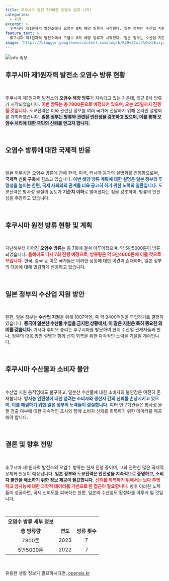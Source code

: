 ```yaml
---
title: 후쿠시마 원전 7800톤 오염수 방류 시작!
categories:
  - 환경
excerpt: >
  후쿠시마 제1원자력 발전소에서 오염수 8차 해양 방류가 시작됐다. 일본 정부는 수산업 지원에 9400억원을 투입하고, 기시다 총리가 현지 방문 예정! 방사성 물질 농도는 기준치 이하라는 도쿄전력의 주장과 함께, 수산물 수입 중단의 후폭풍이 이어질까?
feature_text: >
  후쿠시마 제1원자력 발전소에서 오염수 8차 해양 방류가 시작됐다. 일본 정부는 수산업 지원에 9400억원을 투입하고, 기시다 총리가 현지 방문 예정! 방사성 물질 농도는 기준치 이하라는 도쿄전력의 주장과 함께, 수산물 수입 중단의 후폭풍이 이어질까?
image: 'https://blogger.googleusercontent.com/img/b/R29vZ2xl/AVvXsEixyZcFfHzMRdzZMjFBmAUKJYCLCGyLL1o632UiGVXcaFdKo_bkvkuCioo0uUKlGfBVcT3P84aROyZIXSBEx3Aw5nCQ3pTgDom1WDC4m8eifvWiAmWEEVb4x6G_l8C0QH225ldMjyaFvpxGEBGNO37VmDTDMHGhJPq73UglMfDca1-0aw/s1600/blogspot.png'
---
```


<p><img src="https://blogger.googleusercontent.com/img/b/R29vZ2xl/AVvXsEixyZcFfHzMRdzZMjFBmAUKJYCLCGyLL1o632UiGVXcaFdKo_bkvkuCioo0uUKlGfBVcT3P84aROyZIXSBEx3Aw5nCQ3pTgDom1WDC4m8eifvWiAmWEEVb4x6G_l8C0QH225ldMjyaFvpxGEBGNO37VmDTDMHGhJPq73UglMfDca1-0aw/s1600/blogspot.png" alt="info 속보" /></p>

<h2 data-ke-size="size26">후쿠시마 제1원자력 발전소 오염수 방류 현황</h2>

<p data-ke-size="size16">&nbsp;</p>

<p>후쿠시마 제1원자력 발전소의 <b>오염수 해양 방류</b>가 지속되고 있는 가운데, 최근 8차 방류가 시작되었습니다. <b><span style="color: #ee2323;">이번 방류는 총 7800톤으로 예정되어 있으며, 오는 25일까지 진행될 것입니다.</span></b> 도쿄전력은 이와 관련된 정보를 여러 국가에 전달하기 위해 온라인 설명회를 개최하였습니다. <b><span style="background-color: #21538527;">일본 정부는 방류와 관련된 안전성을 강조하고 있으며, 이를 통해 오염수 처리에 대한 국민의 신뢰를 얻고자 합니다.</span></b></p>

<p data-ke-size="size16">&nbsp;</p>

<h2 data-ke-size="size26">오염수 방류에 대한 국제적 반응</h2>

<p data-ke-size="size16">&nbsp;</p>

<p>일본 외무성은 오염수 방류에 관해 한국, 미국, 러시아 등과의 설명회를 진행함으로써, <b>국제적 신뢰 구축</b>에 힘쓰고 있습니다. <b><span style="color: #1a5490;">이번 해양 방류 계획에 대한 설명은 일본 정부의 투명성을 높이는 한편, 국제 사회와의 관계를 더욱 공고히 하기 위한 노력의 일환입니다.</span></b> 도쿄전력은 방사성 물질의 농도가 <b>기준치 이하</b>로 떨어졌다는 점을 강조하며, 방류의 안전성을 주장하고 있습니다.</p>

<p data-ke-size="size16">&nbsp;</p>

<h2 data-ke-size="size26">후쿠시마 원전 방류 현황 및 계획</h2>

<p data-ke-size="size16">&nbsp;</p>

<p>지난해부터 이어진 <b>오염수 방류</b>는 총 7회에 걸쳐 이루어졌으며, 약 5만5000톤이 방류되었습니다. <b><span style="color: #ee2323;">올해에도 다시 7회 진행 예정으로, 방류량은 약 5만4600톤에 이를 것으로 보입니다.</span></b> 한국, 중국 등 이웃 국가들은 이러한 상황에 대한 이견이 존재하며, 일본 정부의 대응에 대해 민감하게 반응하고 있습니다. </p>

<p data-ke-size="size16">&nbsp;</p>

<h2 data-ke-size="size26">일본 정부의 수산업 지원 방안</h2>

<p data-ke-size="size16">&nbsp;</p>

<p>한편, 일본 정부는 <b>수산업 지원</b>을 위해 1007억엔, 즉 약 9400억원을 투입하기로 결정하였습니다. <b><span style="background-color: #21538527;">중국이 일본산 수산물 수입을 금지한 상황에서, 이 같은 지원은 특히 중요한 의미를 갖습니다.</span></b> 기시다 후미오 총리는 후쿠시마를 방문하여 현지 수산업 관계자들과 만나, 정부의 대응 방안 설명과 함께 신뢰 회복을 위한 다각적인 노력을 기울일 계획입니다.</p>

<p data-ke-size="size16">&nbsp;</p>

<h2 data-ke-size="size26">후쿠시마 수산물과 소비자 불안</h2>

<p data-ke-size="size16">&nbsp;</p>

<p>수산업 지원 움직임에도 불구하고, 일본산 수산물에 대한 소비자의 불안감은 여전히 존재합니다. <b><span style="color: #1a5490;">방사능 안전성에 대한 염려는 소비자와 생산자 간의 신뢰를 손상시키고 있으며, 이를 해결하기 위한 일본 정부의 노력들이 절실합니다.</span></b> 여러 연구기관들은 방사성 물질 검출 여부에 대한 지속적인 조사와 함께 소비자 신뢰를 회복하기 위한 데이터를 제공해야 합니다.</p>

<p data-ke-size="size16">&nbsp;</p>

<h2 data-ke-size="size26">결론 및 향후 전망</h2>

<p data-ke-size="size16">&nbsp;</p>

<p>후쿠시마 제1원자력 발전소의 오염수 방류는 현재 진행 중이며, 그와 관련한 많은 국제적 문제와 반응이 예상됩니다. <b>일본 정부와 도쿄전력은 안전성을 지속적으로 증명하고, 소비자 불안을 해소하기 위한 정보 제공이 필요합니다.</b> <b><span style="color: #ee2323;">신뢰를 회복하기 위해서는 보다 투명하고 방사능에 대한 과학적 데이터를 기반으로 한 접근이 필요합니다.</span></b> 향후 이러한 노력들이 성공하면, 국제 신뢰도를 회복하는 한편, 일본의 수산업도 활성화를 이루게 될 것입니다.</p>

<p data-ke-size="size16">&nbsp;</p>

<table>
    <tr>
        <td style="text-align: center; height: 17px;"><b>오염수 방류 세부 정보</b></td>
    </tr>
    <tr>
        <td style="text-align: center; height: 17px;"><b>총 방류량</b></td>
        <td style="text-align: center; height: 17px;"><b>연도</b></td>
        <td style="text-align: center; height: 17px;"><b>방류 횟수</b></td>
    </tr>
    <tr>
        <td style="text-align: center; height: 17px;">7800톤</td>
        <td style="text-align: center; height: 17px;">2023</td>
        <td style="text-align: center; height: 17px;">7</td>
    </tr>
    <tr>
        <td style="text-align: center; height: 17px;">5만5000톤</td>
        <td style="text-align: center; height: 17px;">2022</td>
        <td style="text-align: center; height: 17px;">7</td>
    </tr>
</table>

<p data-ke-size="size16">&nbsp;</p>
유용한 생활 정보가 필요하시다면, <a href="https://opensis.kr" rel="dofollow">opensis.kr</a>


